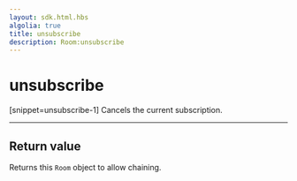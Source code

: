 ```yaml
---
layout: sdk.html.hbs
algolia: true
title: unsubscribe
description: Room:unsubscribe
---
```

  

# unsubscribe

[snippet=unsubscribe-1]
Cancels the current subscription.

---

## Return value

Returns this `Room` object to allow chaining.
